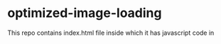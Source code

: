 # optimized-image-loading

This repo contains index.html file inside which it has javascript code in <Script> tag which can be used to optimize the image loading

 imageUrls.forEach(user => {
    const imageUrl = user.image;
    const img = new Image();
    img.src = imageUrl;
});


Whenever the user loads this page for first time this loop runs and caches the image element to browser
and on next load images are fetched from browser cache

to experience the differece we use following steps
- go to chrome developer tool for this page
- go to network and check the disable cache and set throttling to slow 3g and now reload page 2 3 times, page will each time load the image from source url and take more time to load
- now uncheck the disable cache and keep throttling to slow 3g and now reload, on first load page may take time and cache the image to browser and on next load loading time will be significantly reduced
